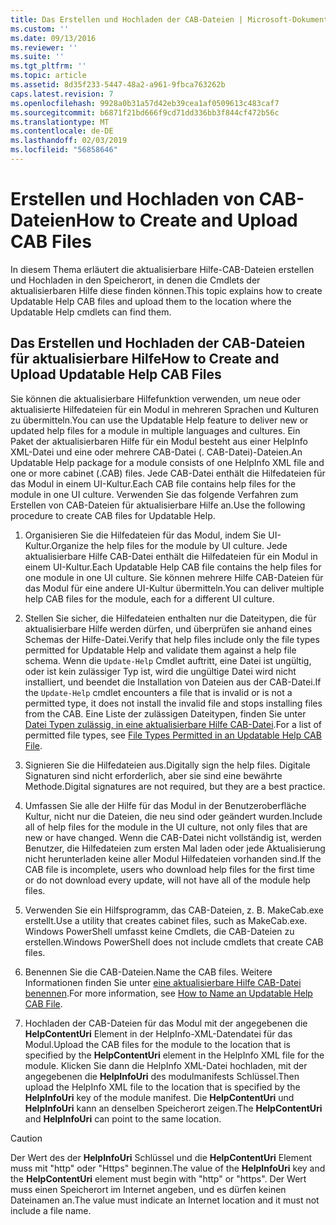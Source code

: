 ```yaml
---
title: Das Erstellen und Hochladen der CAB-Dateien | Microsoft-Dokumentation
ms.custom: ''
ms.date: 09/13/2016
ms.reviewer: ''
ms.suite: ''
ms.tgt_pltfrm: ''
ms.topic: article
ms.assetid: 8d35f233-5447-48a2-a961-9fbca763262b
caps.latest.revision: 7
ms.openlocfilehash: 9928a0b31a57d42eb39cea1af0509613c483caf7
ms.sourcegitcommit: b6871f21bd666f9cd71dd336bb3f844cf472b56c
ms.translationtype: MT
ms.contentlocale: de-DE
ms.lasthandoff: 02/03/2019
ms.locfileid: "56858646"
---
```

# <a name="how-to-create-and-upload-cab-files"></a><span data-ttu-id="85962-102">Erstellen und Hochladen von CAB-Dateien</span><span class="sxs-lookup"><span data-stu-id="85962-102">How to Create and Upload CAB Files</span></span>

<span data-ttu-id="85962-103">In diesem Thema erläutert die aktualisierbare Hilfe-CAB-Dateien erstellen und Hochladen in den Speicherort, in denen die Cmdlets der aktualisierbaren Hilfe diese finden können.</span><span class="sxs-lookup"><span data-stu-id="85962-103">This topic explains how to create Updatable Help CAB files and upload them to the location where the Updatable Help cmdlets can find them.</span></span>

## <a name="how-to-create-and-upload-updatable-help-cab-files"></a><span data-ttu-id="85962-104">Das Erstellen und Hochladen der CAB-Dateien für aktualisierbare Hilfe</span><span class="sxs-lookup"><span data-stu-id="85962-104">How to Create and Upload Updatable Help CAB Files</span></span>

<span data-ttu-id="85962-105">Sie können die aktualisierbare Hilfefunktion verwenden, um neue oder aktualisierte Hilfedateien für ein Modul in mehreren Sprachen und Kulturen zu übermitteln.</span><span class="sxs-lookup"><span data-stu-id="85962-105">You can use the Updatable Help feature to deliver new or updated help files for a module in multiple languages and cultures.</span></span> <span data-ttu-id="85962-106">Ein Paket der aktualisierbaren Hilfe für ein Modul besteht aus einer HelpInfo XML-Datei und eine oder mehrere CAB-Datei (. CAB-Datei)-Dateien.</span><span class="sxs-lookup"><span data-stu-id="85962-106">An Updatable Help package for a module consists of one HelpInfo XML file and one or more cabinet (.CAB) files.</span></span> <span data-ttu-id="85962-107">Jede CAB-Datei enthält die Hilfedateien für das Modul in einem UI-Kultur.</span><span class="sxs-lookup"><span data-stu-id="85962-107">Each CAB file contains help files for the module in one UI culture.</span></span> <span data-ttu-id="85962-108">Verwenden Sie das folgende Verfahren zum Erstellen von CAB-Dateien für aktualisierbare Hilfe an.</span><span class="sxs-lookup"><span data-stu-id="85962-108">Use the following procedure to create CAB files for Updatable Help.</span></span>

1. <span data-ttu-id="85962-109">Organisieren Sie die Hilfedateien für das Modul, indem Sie UI-Kultur.</span><span class="sxs-lookup"><span data-stu-id="85962-109">Organize the help files for the module by UI culture.</span></span> <span data-ttu-id="85962-110">Jede aktualisierbare Hilfe CAB-Datei enthält die Hilfedateien für ein Modul in einem UI-Kultur.</span><span class="sxs-lookup"><span data-stu-id="85962-110">Each Updatable Help CAB file contains the help files for one module in one UI culture.</span></span> <span data-ttu-id="85962-111">Sie können mehrere Hilfe CAB-Dateien für das Modul für eine andere UI-Kultur übermitteln.</span><span class="sxs-lookup"><span data-stu-id="85962-111">You can deliver multiple help CAB files for the module, each for a different UI culture.</span></span>

2. <span data-ttu-id="85962-112">Stellen Sie sicher, die Hilfedateien enthalten nur die Dateitypen, die für aktualisierbare Hilfe werden dürfen, und überprüfen sie anhand eines Schemas der Hilfe-Datei.</span><span class="sxs-lookup"><span data-stu-id="85962-112">Verify that help files include only the file types permitted for Updatable Help and validate them against a help file schema.</span></span> <span data-ttu-id="85962-113">Wenn die `Update-Help` Cmdlet auftritt, eine Datei ist ungültig, oder ist kein zulässiger Typ ist, wird die ungültige Datei wird nicht installiert, und beendet die Installation von Dateien aus der CAB-Datei.</span><span class="sxs-lookup"><span data-stu-id="85962-113">If the `Update-Help` cmdlet encounters a file that is invalid or is not a permitted type, it does not install the invalid file and stops installing files from the CAB.</span></span> <span data-ttu-id="85962-114">Eine Liste der zulässigen Dateitypen, finden Sie unter [Datei Typen zulässig, in eine aktualisierbare Hilfe CAB-Datei](./file-types-permitted-in-an-updatable-help-cab-file.md).</span><span class="sxs-lookup"><span data-stu-id="85962-114">For a list of permitted file types, see [File Types Permitted in an Updatable Help CAB File](./file-types-permitted-in-an-updatable-help-cab-file.md).</span></span>

3. <span data-ttu-id="85962-115">Signieren Sie die Hilfedateien aus.</span><span class="sxs-lookup"><span data-stu-id="85962-115">Digitally sign the help files.</span></span> <span data-ttu-id="85962-116">Digitale Signaturen sind nicht erforderlich, aber sie sind eine bewährte Methode.</span><span class="sxs-lookup"><span data-stu-id="85962-116">Digital signatures are not required, but they are a best practice.</span></span>

4. <span data-ttu-id="85962-117">Umfassen Sie alle der Hilfe für das Modul in der Benutzeroberfläche Kultur, nicht nur die Dateien, die neu sind oder geändert wurden.</span><span class="sxs-lookup"><span data-stu-id="85962-117">Include all of help files for the module in the UI culture, not only files that are new or have changed.</span></span> <span data-ttu-id="85962-118">Wenn die CAB-Datei nicht vollständig ist, werden Benutzer, die Hilfedateien zum ersten Mal laden oder jede Aktualisierung nicht herunterladen keine aller Modul Hilfedateien vorhanden sind.</span><span class="sxs-lookup"><span data-stu-id="85962-118">If the CAB file is incomplete, users who download help files for the first time or do not download every update, will not have all of the module help files.</span></span>

5. <span data-ttu-id="85962-119">Verwenden Sie ein Hilfsprogramm, das CAB-Dateien, z. B. MakeCab.exe erstellt.</span><span class="sxs-lookup"><span data-stu-id="85962-119">Use a utility that creates cabinet files, such as MakeCab.exe.</span></span> <span data-ttu-id="85962-120">Windows PowerShell umfasst keine Cmdlets, die CAB-Dateien zu erstellen.</span><span class="sxs-lookup"><span data-stu-id="85962-120">Windows PowerShell does not include cmdlets that create CAB files.</span></span>

6. <span data-ttu-id="85962-121">Benennen Sie die CAB-Dateien.</span><span class="sxs-lookup"><span data-stu-id="85962-121">Name the CAB files.</span></span> <span data-ttu-id="85962-122">Weitere Informationen finden Sie unter [eine aktualisierbare Hilfe CAB-Datei benennen](./how-to-name-an-updatable-help-cab-file.md).</span><span class="sxs-lookup"><span data-stu-id="85962-122">For more information, see [How to Name an Updatable Help CAB File](./how-to-name-an-updatable-help-cab-file.md).</span></span>

7. <span data-ttu-id="85962-123">Hochladen der CAB-Dateien für das Modul mit der angegebenen die **HelpContentUri** Element in der HelpInfo-XML-Datendatei für das Modul.</span><span class="sxs-lookup"><span data-stu-id="85962-123">Upload the CAB files for the module to the location that is specified by the **HelpContentUri** element in the HelpInfo XML file for the module.</span></span> <span data-ttu-id="85962-124">Klicken Sie dann die HelpInfo XML-Datei hochladen, mit der angegebenen die **HelpInfoUri** des modulmanifests Schlüssel.</span><span class="sxs-lookup"><span data-stu-id="85962-124">Then upload the HelpInfo XML file to the location that is specified by the **HelpInfoUri** key of the module manifest.</span></span> <span data-ttu-id="85962-125">Die **HelpContentUri** und **HelpInfoUri** kann an denselben Speicherort zeigen.</span><span class="sxs-lookup"><span data-stu-id="85962-125">The **HelpContentUri** and **HelpInfoUri** can point to the same location.</span></span>

> [!CAUTION]
> <span data-ttu-id="85962-126">Der Wert des der **HelpInfoUri** Schlüssel und die **HelpContentUri** Element muss mit "http" oder "Https" beginnen.</span><span class="sxs-lookup"><span data-stu-id="85962-126">The value of the **HelpInfoUri** key and the **HelpContentUri** element must begin with "http" or "https".</span></span> <span data-ttu-id="85962-127">Der Wert muss einen Speicherort im Internet angeben, und es dürfen keinen Dateinamen an.</span><span class="sxs-lookup"><span data-stu-id="85962-127">The value must indicate an Internet location and it must not include a file name.</span></span>